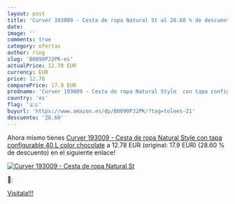 ```yaml
---
layout: post
title: 'Curver 193009 - Cesta de ropa Natural St al 28.60 % de descuento'
date: 
image: ''
comments: true
category: ofertas
author: ring
slug: 'B0090PJ2PK-es'
actualPrice: 12.78 EUR
currency: EUR
price: 12.78
comparePrice: 17.9 EUR
prodname: 'Curver 193009 - Cesta de ropa Natural Style  con tapa configurable  40 L  color chocolate'
country: 'es'
flag: '🇪🇸'
buyurl: 'https://www.amazon.es/dp/B0090PJ2PK/?tag=tolees-21'
descuento: '28.60'
---
```


Ahora mismo tienes [Curver 193009 - Cesta de ropa Natural Style  con tapa configurable  40 L  color chocolate](https://www.amazon.es/dp/B0090PJ2PK/?tag=tolees-21) a 12.78 EUR (original: 17.9 EUR) (28.60 %  de descuento) en el siguiente enlace!

[![Curver 193009 - Cesta de ropa Natural St]()](https://www.amazon.es/dp/B0090PJ2PK/?tag=tolees-21)

🔎:


[Visítala!!!](https://www.amazon.es/dp/B0090PJ2PK/?tag=tolees-21)
